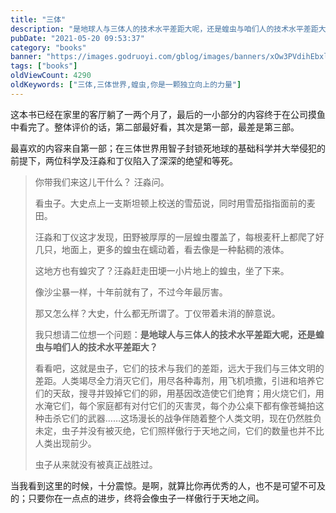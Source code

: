 ```yaml
---
title: "三体"
description: "是地球人与三体人的技术水平差距大呢，还是蝗虫与咱们人的技术水平差距大？"
pubDate: "2021-05-20 09:53:37"
category: "books"
banner: "https://images.godruoyi.com/gblog/images/banners/xOw3PVdihEbxlJfIu0KoQrRIu1stJfWI2BIUv707.avif"
tags: ["books"]
oldViewCount: 4290
oldKeywords: ["三体,三体世界,蝗虫,你是一颗独立向上的力量"]
---
```


这本书已经在家里的客厅躺了一两个月了，最后的一小部分的内容终于在公司摸鱼中看完了。整体评价的话，第二部最好看，其次是第一部，最差是第三部。

最喜欢的内容来自第一部；在三体世界用智子封锁死地球的基础科学并大举侵犯的前提下，两位科学及汪淼和丁仪陷入了深深的绝望和等死。

> 你带我们来这儿干什么？ 汪淼问。
> 
> 看虫子。大史点上一支斯坦顿上校送的雪茄说，同时用雪茄指指面前的麦田。
> 
> 汪淼和丁仪这才发现，田野被厚厚的一层蝗虫覆盖了，每根麦秆上都爬了好几只，地面上，更多的蝗虫在蠕动着，看去像是一种黏稠的液体。
> 
> 这地方也有蝗灾了？汪淼赶走田埂一小片地上的蝗虫，坐了下来。
> 
> 像沙尘暴一样，十年前就有了，不过今年最厉害。
> 
> 那又怎么样？大史，什么都无所谓了。丁仪带着未消的醉意说。
> 
> 我只想请二位想一个问题：**是地球人与三体人的技术水平差距大呢，还是蝗虫与咱们人的技术水平差距大？**
> 
> 看看吧，这就是虫子，它们的技术与我们的差距，远大于我们与三体文明的差距。人类竭尽全力消灭它们，用尽各种毒剂，用飞机喷撒，引进和培养它们的天敌，搜寻并毁掉它们的卵，用基因改造使它们绝育；用火烧它们，用水淹它们，每个家庭都有对付它们的灭害灵，每个办公桌下都有像苍蝇拍这种击杀它们的武器……这场漫长的战争伴随着整个人类文明，现在仍然胜负未定，虫子并没有被灭绝，它们照样傲行于天地之间，它们的数量也并不比人类出现前少。
> 
> 虫子从来就没有被真正战胜过。

当我看到这里的时候，十分震惊。是啊，就算比你再优秀的人，也不是可望不可及的；只要你在一点点的进步，终将会像虫子一样傲行于天地之间。
